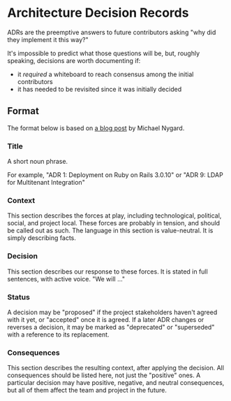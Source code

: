 # Architecture Decision Records
ADRs are the preemptive answers to future contributors asking "why did they implement it this way?"

It's impossible to predict what those questions will be, but, roughly speaking, decisions are worth documenting if:
* it *required* a whiteboard to reach consensus among the initial contributors
* it has needed to be revisited since it was initially decided

## Format
The format below is based on [a blog post](http://thinkrelevance.com/blog/2011/11/15/documenting-architecture-decisions) by Michael Nygard.

### Title 
A short noun phrase. 

For example, "ADR 1: Deployment on Ruby on Rails 3.0.10" or "ADR 9: LDAP for Multitenant Integration"

### Context 
This section describes the forces at play, including technological, political, social, and project local. These forces are probably in tension, and should be called out as such. The language in this section is value-neutral. It is simply describing facts.

### Decision 
This section describes our response to these forces. It is stated in full sentences, with active voice. "We will ..."

### Status 
A decision may be "proposed" if the project stakeholders haven't agreed with it yet, or "accepted" once it is agreed. If a later ADR changes or reverses a decision, it may be marked as "deprecated" or "superseded" with a reference to its replacement.

### Consequences 
This section describes the resulting context, after applying the decision. All consequences should be listed here, not just the "positive" ones. A particular decision may have positive, negative, and neutral consequences, but all of them affect the team and project in the future.
